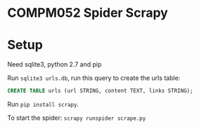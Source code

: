 # COMPM052 Spider Scrapy

# Setup

Need sqlite3, python 2.7 and pip

Run `sqlite3 urls.db`, run this query to create the urls table:
```sql
CREATE TABLE urls (url STRING, content TEXT, links STRING);
```

Run `pip install scrapy`.

To start the spider:
`scrapy runspider scrape.py`